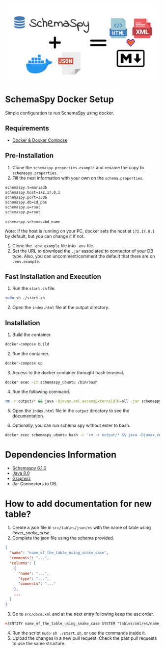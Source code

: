 ![SchemaSpy Docker Setup](./img/banner.png)

# SchemaSpy Docker Setup

Simple configuration to run SchemaSpy using docker.

## Requirements

- [Docker & Docker Compose](https://www.docker.com/)

## Pre-Installation

1. Clone the `schemaspy.properties.example` and rename the copy to `schemaspy.properties`.
2. Fill the next information with your own on the `schema.properties`.

```
schemaspy.t=mariadb
schemaspy.host=172.17.0.1
schemaspy.port=3306
schemaspy.db=id_pos
schemaspy.u=root
schemaspy.p=root

schemaspy.schemas=bd_name
```

_Note:_ If the host is running on your PC, docker sets the host at `172.17.0.1` by default, but you can change it if not.

1. Clone the `.env.example` file into `.env` file.
2. Set the URL to download the `.jar` associated to connector of your DB type. Also, you can uncomment/comment the default that there are on `.env.example`.

## Fast Installation and Execution

1. Run the `start.sh` file.

```bash
sudo sh ./start.sh
```

2. Open the `index.html` file at the output directory.

## Installation

1. Build the container.

```bash
docker-compose build
```

2. Run the container.

```bash
docker-compose up
```

3. Access to the docker container throught bash terminal.

```bash
docker exec -it schemaspy_ubuntu /bin/bash
```

4. Run the following command.

```bash
rm -r output/* && java -Djavax.xml.accessExternalDTD=all -jar schemaspy-exec.jar -configFile schemaspy/schemaspy.properties
```

5. Open the `index.html` file in the `output` directory to see the documentation.

6. Optionally, you can run schema spy without enter to bash.

```bash
docker exec schemaspy_ubuntu bash -c 'rm -r output/* && java -Djavax.xml.accessExternalDTD=all -jar schemaspy-exec.jar -configFile schemaspy/schemaspy.properties'
```

# Dependencies Information

- [Schemaspy 6.1.0](https://schemaspy.readthedocs.io/en/v6.1.0/new.html)
- [Java 8.0](https://openjdk.org/projects/jdk8/)
- [Graphviz](http://www.graphviz.org/download/)
- Jar Connectors to DB.

# How to add documentation for new table?

1. Create a json file in `src/tables/json/es` with the name of table using _lower_snake_case_.
2. Complete the json file using the schema provided.

```json
{
  "name": "name_of_the_table_using_snake_case",
  "comments": "...",
  "columns": [
    {
      "name": "...",
      "type": "...",
      "comments": "..."
    },
    ...
  ]
}
```

3. Go to `src/docs.xml` and at the next entry following keep the asc order.

```xml
<!ENTITY name_of_the_table_using_snake_case SYSTEM "tables/xml/es/name_of_the_table_using_snake_case.xml">
```

4. Run the script `sudo sh ./start.sh`, or use the commands inside it.
5. Upload the changes in a new pull request. Check the past pull requests to use the same structure.
